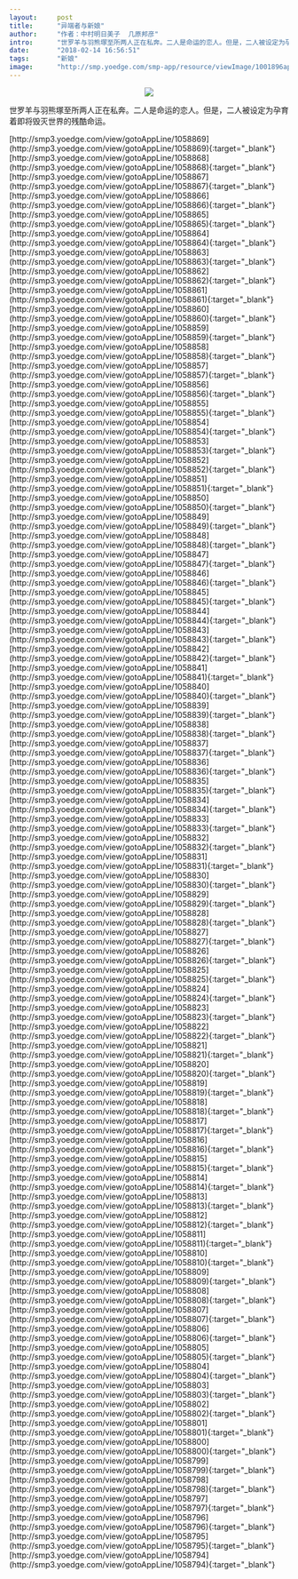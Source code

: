 ```yaml
---
layout:     post
title:      "异端者与新娘"
author:     "作者：中村明日美子  几原邦彦"
intro:      "世罗羊与羽熊塚至所两人正在私奔。二人是命运的恋人。但是，二人被设定为孕育着即将毁灭世界的残酷命运。"
date:       "2018-02-14 16:56:51"
tags:       "新娘"
image:      "http://smp.yoedge.com/smp-app/resource/viewImage/1001896appline.png"
---
```

<div style="text-align: center">
<p><img src="http://smp.yoedge.com/smp-app/resource/viewImage/1001896appline.png"/></p>
</div>
<p class="post-meta">
<span>世罗羊与羽熊塚至所两人正在私奔。二人是命运的恋人。但是，二人被设定为孕育着即将毁灭世界的残酷命运。</span>
</p>
[http://smp3.yoedge.com/view/gotoAppLine/1058869](http://smp3.yoedge.com/view/gotoAppLine/1058869){:target="_blank"}
[http://smp3.yoedge.com/view/gotoAppLine/1058868](http://smp3.yoedge.com/view/gotoAppLine/1058868){:target="_blank"}
[http://smp3.yoedge.com/view/gotoAppLine/1058867](http://smp3.yoedge.com/view/gotoAppLine/1058867){:target="_blank"}
[http://smp3.yoedge.com/view/gotoAppLine/1058866](http://smp3.yoedge.com/view/gotoAppLine/1058866){:target="_blank"}
[http://smp3.yoedge.com/view/gotoAppLine/1058865](http://smp3.yoedge.com/view/gotoAppLine/1058865){:target="_blank"}
[http://smp3.yoedge.com/view/gotoAppLine/1058864](http://smp3.yoedge.com/view/gotoAppLine/1058864){:target="_blank"}
[http://smp3.yoedge.com/view/gotoAppLine/1058863](http://smp3.yoedge.com/view/gotoAppLine/1058863){:target="_blank"}
[http://smp3.yoedge.com/view/gotoAppLine/1058862](http://smp3.yoedge.com/view/gotoAppLine/1058862){:target="_blank"}
[http://smp3.yoedge.com/view/gotoAppLine/1058861](http://smp3.yoedge.com/view/gotoAppLine/1058861){:target="_blank"}
[http://smp3.yoedge.com/view/gotoAppLine/1058860](http://smp3.yoedge.com/view/gotoAppLine/1058860){:target="_blank"}
[http://smp3.yoedge.com/view/gotoAppLine/1058859](http://smp3.yoedge.com/view/gotoAppLine/1058859){:target="_blank"}
[http://smp3.yoedge.com/view/gotoAppLine/1058858](http://smp3.yoedge.com/view/gotoAppLine/1058858){:target="_blank"}
[http://smp3.yoedge.com/view/gotoAppLine/1058857](http://smp3.yoedge.com/view/gotoAppLine/1058857){:target="_blank"}
[http://smp3.yoedge.com/view/gotoAppLine/1058856](http://smp3.yoedge.com/view/gotoAppLine/1058856){:target="_blank"}
[http://smp3.yoedge.com/view/gotoAppLine/1058855](http://smp3.yoedge.com/view/gotoAppLine/1058855){:target="_blank"}
[http://smp3.yoedge.com/view/gotoAppLine/1058854](http://smp3.yoedge.com/view/gotoAppLine/1058854){:target="_blank"}
[http://smp3.yoedge.com/view/gotoAppLine/1058853](http://smp3.yoedge.com/view/gotoAppLine/1058853){:target="_blank"}
[http://smp3.yoedge.com/view/gotoAppLine/1058852](http://smp3.yoedge.com/view/gotoAppLine/1058852){:target="_blank"}
[http://smp3.yoedge.com/view/gotoAppLine/1058851](http://smp3.yoedge.com/view/gotoAppLine/1058851){:target="_blank"}
[http://smp3.yoedge.com/view/gotoAppLine/1058850](http://smp3.yoedge.com/view/gotoAppLine/1058850){:target="_blank"}
[http://smp3.yoedge.com/view/gotoAppLine/1058849](http://smp3.yoedge.com/view/gotoAppLine/1058849){:target="_blank"}
[http://smp3.yoedge.com/view/gotoAppLine/1058848](http://smp3.yoedge.com/view/gotoAppLine/1058848){:target="_blank"}
[http://smp3.yoedge.com/view/gotoAppLine/1058847](http://smp3.yoedge.com/view/gotoAppLine/1058847){:target="_blank"}
[http://smp3.yoedge.com/view/gotoAppLine/1058846](http://smp3.yoedge.com/view/gotoAppLine/1058846){:target="_blank"}
[http://smp3.yoedge.com/view/gotoAppLine/1058845](http://smp3.yoedge.com/view/gotoAppLine/1058845){:target="_blank"}
[http://smp3.yoedge.com/view/gotoAppLine/1058844](http://smp3.yoedge.com/view/gotoAppLine/1058844){:target="_blank"}
[http://smp3.yoedge.com/view/gotoAppLine/1058843](http://smp3.yoedge.com/view/gotoAppLine/1058843){:target="_blank"}
[http://smp3.yoedge.com/view/gotoAppLine/1058842](http://smp3.yoedge.com/view/gotoAppLine/1058842){:target="_blank"}
[http://smp3.yoedge.com/view/gotoAppLine/1058841](http://smp3.yoedge.com/view/gotoAppLine/1058841){:target="_blank"}
[http://smp3.yoedge.com/view/gotoAppLine/1058840](http://smp3.yoedge.com/view/gotoAppLine/1058840){:target="_blank"}
[http://smp3.yoedge.com/view/gotoAppLine/1058839](http://smp3.yoedge.com/view/gotoAppLine/1058839){:target="_blank"}
[http://smp3.yoedge.com/view/gotoAppLine/1058838](http://smp3.yoedge.com/view/gotoAppLine/1058838){:target="_blank"}
[http://smp3.yoedge.com/view/gotoAppLine/1058837](http://smp3.yoedge.com/view/gotoAppLine/1058837){:target="_blank"}
[http://smp3.yoedge.com/view/gotoAppLine/1058836](http://smp3.yoedge.com/view/gotoAppLine/1058836){:target="_blank"}
[http://smp3.yoedge.com/view/gotoAppLine/1058835](http://smp3.yoedge.com/view/gotoAppLine/1058835){:target="_blank"}
[http://smp3.yoedge.com/view/gotoAppLine/1058834](http://smp3.yoedge.com/view/gotoAppLine/1058834){:target="_blank"}
[http://smp3.yoedge.com/view/gotoAppLine/1058833](http://smp3.yoedge.com/view/gotoAppLine/1058833){:target="_blank"}
[http://smp3.yoedge.com/view/gotoAppLine/1058832](http://smp3.yoedge.com/view/gotoAppLine/1058832){:target="_blank"}
[http://smp3.yoedge.com/view/gotoAppLine/1058831](http://smp3.yoedge.com/view/gotoAppLine/1058831){:target="_blank"}
[http://smp3.yoedge.com/view/gotoAppLine/1058830](http://smp3.yoedge.com/view/gotoAppLine/1058830){:target="_blank"}
[http://smp3.yoedge.com/view/gotoAppLine/1058829](http://smp3.yoedge.com/view/gotoAppLine/1058829){:target="_blank"}
[http://smp3.yoedge.com/view/gotoAppLine/1058828](http://smp3.yoedge.com/view/gotoAppLine/1058828){:target="_blank"}
[http://smp3.yoedge.com/view/gotoAppLine/1058827](http://smp3.yoedge.com/view/gotoAppLine/1058827){:target="_blank"}
[http://smp3.yoedge.com/view/gotoAppLine/1058826](http://smp3.yoedge.com/view/gotoAppLine/1058826){:target="_blank"}
[http://smp3.yoedge.com/view/gotoAppLine/1058825](http://smp3.yoedge.com/view/gotoAppLine/1058825){:target="_blank"}
[http://smp3.yoedge.com/view/gotoAppLine/1058824](http://smp3.yoedge.com/view/gotoAppLine/1058824){:target="_blank"}
[http://smp3.yoedge.com/view/gotoAppLine/1058823](http://smp3.yoedge.com/view/gotoAppLine/1058823){:target="_blank"}
[http://smp3.yoedge.com/view/gotoAppLine/1058822](http://smp3.yoedge.com/view/gotoAppLine/1058822){:target="_blank"}
[http://smp3.yoedge.com/view/gotoAppLine/1058821](http://smp3.yoedge.com/view/gotoAppLine/1058821){:target="_blank"}
[http://smp3.yoedge.com/view/gotoAppLine/1058820](http://smp3.yoedge.com/view/gotoAppLine/1058820){:target="_blank"}
[http://smp3.yoedge.com/view/gotoAppLine/1058819](http://smp3.yoedge.com/view/gotoAppLine/1058819){:target="_blank"}
[http://smp3.yoedge.com/view/gotoAppLine/1058818](http://smp3.yoedge.com/view/gotoAppLine/1058818){:target="_blank"}
[http://smp3.yoedge.com/view/gotoAppLine/1058817](http://smp3.yoedge.com/view/gotoAppLine/1058817){:target="_blank"}
[http://smp3.yoedge.com/view/gotoAppLine/1058816](http://smp3.yoedge.com/view/gotoAppLine/1058816){:target="_blank"}
[http://smp3.yoedge.com/view/gotoAppLine/1058815](http://smp3.yoedge.com/view/gotoAppLine/1058815){:target="_blank"}
[http://smp3.yoedge.com/view/gotoAppLine/1058814](http://smp3.yoedge.com/view/gotoAppLine/1058814){:target="_blank"}
[http://smp3.yoedge.com/view/gotoAppLine/1058813](http://smp3.yoedge.com/view/gotoAppLine/1058813){:target="_blank"}
[http://smp3.yoedge.com/view/gotoAppLine/1058812](http://smp3.yoedge.com/view/gotoAppLine/1058812){:target="_blank"}
[http://smp3.yoedge.com/view/gotoAppLine/1058811](http://smp3.yoedge.com/view/gotoAppLine/1058811){:target="_blank"}
[http://smp3.yoedge.com/view/gotoAppLine/1058810](http://smp3.yoedge.com/view/gotoAppLine/1058810){:target="_blank"}
[http://smp3.yoedge.com/view/gotoAppLine/1058809](http://smp3.yoedge.com/view/gotoAppLine/1058809){:target="_blank"}
[http://smp3.yoedge.com/view/gotoAppLine/1058808](http://smp3.yoedge.com/view/gotoAppLine/1058808){:target="_blank"}
[http://smp3.yoedge.com/view/gotoAppLine/1058807](http://smp3.yoedge.com/view/gotoAppLine/1058807){:target="_blank"}
[http://smp3.yoedge.com/view/gotoAppLine/1058806](http://smp3.yoedge.com/view/gotoAppLine/1058806){:target="_blank"}
[http://smp3.yoedge.com/view/gotoAppLine/1058805](http://smp3.yoedge.com/view/gotoAppLine/1058805){:target="_blank"}
[http://smp3.yoedge.com/view/gotoAppLine/1058804](http://smp3.yoedge.com/view/gotoAppLine/1058804){:target="_blank"}
[http://smp3.yoedge.com/view/gotoAppLine/1058803](http://smp3.yoedge.com/view/gotoAppLine/1058803){:target="_blank"}
[http://smp3.yoedge.com/view/gotoAppLine/1058802](http://smp3.yoedge.com/view/gotoAppLine/1058802){:target="_blank"}
[http://smp3.yoedge.com/view/gotoAppLine/1058801](http://smp3.yoedge.com/view/gotoAppLine/1058801){:target="_blank"}
[http://smp3.yoedge.com/view/gotoAppLine/1058800](http://smp3.yoedge.com/view/gotoAppLine/1058800){:target="_blank"}
[http://smp3.yoedge.com/view/gotoAppLine/1058799](http://smp3.yoedge.com/view/gotoAppLine/1058799){:target="_blank"}
[http://smp3.yoedge.com/view/gotoAppLine/1058798](http://smp3.yoedge.com/view/gotoAppLine/1058798){:target="_blank"}
[http://smp3.yoedge.com/view/gotoAppLine/1058797](http://smp3.yoedge.com/view/gotoAppLine/1058797){:target="_blank"}
[http://smp3.yoedge.com/view/gotoAppLine/1058796](http://smp3.yoedge.com/view/gotoAppLine/1058796){:target="_blank"}
[http://smp3.yoedge.com/view/gotoAppLine/1058795](http://smp3.yoedge.com/view/gotoAppLine/1058795){:target="_blank"}
[http://smp3.yoedge.com/view/gotoAppLine/1058794](http://smp3.yoedge.com/view/gotoAppLine/1058794){:target="_blank"}


